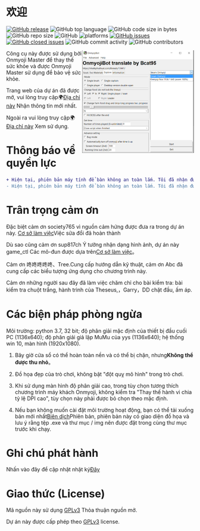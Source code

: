 # 欢迎

[![GitHub release](https://img.shields.io/github/release/academicdog/onmyoji_bot)](https://github.com/AcademicDog/onmyoji_bot/releases) ![GitHub top language](https://img.shields.io/github/languages/top/academicdog/onmyoji_bot) ![GitHub code size in bytes](https://img.shields.io/github/languages/code-size/academicdog/onmyoji_bot)  ![GitHub repo size](https://img.shields.io/github/repo-size/academicdog/onmyoji_bot)    ![GitHub](https://img.shields.io/github/license/academicdog/onmyoji_bot)   ![platforms](https://img.shields.io/badge/platform-win32|win64-brightgreen.svg) [![GitHub issues](https://img.shields.io/github/issues/academicdog/onmyoji_bot.svg)](https://github.com/academicdog/onmyoji_bot/issues) [![GitHub closed issues](https://img.shields.io/github/issues-closed/academicdog/onmyoji_bot.svg)](https://github.com/academicdog/onmyoji_bot/issues?q=is:issue+is:closed)  ![GitHub commit activity](https://img.shields.io/github/commit-activity/m/academicdog/onmyoji_bot)  ![GitHub contributors](https://img.shields.io/github/contributors/academicdog/onmyoji_bot.svg)

<img align="right" width="300" src="https://raw.githubusercontent.com/bcat95/onmyoji_bot/master/ui.png" alt="copy URL to clipboard" />

Công cụ này được sử dụng bởi Onmyoji Master để thay thế sức khỏe và được Onmyoji Master sử dụng để bảo vệ sức khỏe.

Trang web của dự án đã được mở, vui lòng truy cập🌍[Địa chỉ này](https://academicdog.github.io/onmyoji_bot/) Nhận thông tin mới nhất.

Ngoài ra vui lòng truy cập🌍[Địa chỉ này](https://doc.onmyojibot.com/zh/latest/) Xem sử dụng.

# Thông báo về quyền lực

```diff
+ Hiện tại, phiên bản máy tính để bàn không an toàn lắm. Tôi đã nhận được nhiều thông báo (phiên bản máy tính để bàn được hầu hết mọi người sử dụng). Nếu bạn thực sự muốn sử dụng nó, vui lòng ít nhất mang theo hộp cát hoặc trình giả lập. Để sử dụng, hãy xem hướng dẫn 3.4 và Chương 5.1.
- Hiện tại, phiên bản máy tính để bàn không an toàn lắm. Tôi đã nhận được nhiều thông báo (phiên bản máy tính để bàn được hầu hết mọi người sử dụng). Nếu bạn thực sự muốn sử dụng nó, vui lòng ít nhất mang theo hộp cát hoặc trình giả lập. Để sử dụng, hãy xem hướng dẫn 3.4 và Chương 5.1.
```

# Trân trọng cảm ơn

Đặc biệt cảm ơn society765 vì nguồn cảm hứng được đưa ra trong dự án này. [Cơ sở làm việc](https://github.com/society765/yys-auto-yuhun)Việc sửa đổi đã hoàn thành

Dù sao cũng cảm ơn sup817ch Ý tưởng nhận dạng hình ảnh, dự án này game_ctl Các mô-đun được dựa trên[Cơ sở làm việc](https://github.com/sup817ch/AutoOnmyoji)。

Cảm ơn 咚咚咚咚咚、Tree.Cung cấp hướng dẫn kỹ thuật, cảm ơn Abc đã cung cấp các biểu tượng ứng dụng cho chương trình này.

Cảm ơn những người sau đây đã làm việc chăm chỉ cho bài kiểm tra: bài kiểm tra chuột trắng, hành trình của Theseus,，Garry，DD chặt đầu, ấm áp.

# Các biện pháp phòng ngừa

Môi trường: python 3.7, 32 bit; độ phân giải mặc định của thiết bị đầu cuối PC (1136x640); độ phân giải giả lập MuMu của yys (1136x640); hệ thống win 10, màn hình (1920x1080).

1.  Bây giờ cửa sổ có thể hoàn toàn nền và có thể bị chặn, nhưng**Không thể được thu nhỏ**。

1.  Đồ họa đẹp của trò chơi, không bật "đột quỵ mô hình" trong trò chơi.

1.  Khi sử dụng màn hình độ phân giải cao, trong tùy chọn tương thích chương trình máy khách Onmyoji, không kiểm tra "Thay thế hành vi chia tỷ lệ DPI cao", tùy chọn này phải được bỏ chọn theo mặc định.

1.  Nếu bạn không muốn cài đặt môi trường hoạt động, bạn có thể tải xuống bản mới nhất[Biên dịch](https://github.com/bcat95/onmyoji_bot/releases/)Phiên bản, phiên bản này có giao diện đồ họa và lưu ý rằng tệp .exe và thư mục / img nên được đặt trong cùng thư mục trước khi chạy.

# Ghi chú phát hành
Nhấn vào đây để cập nhật nhật ký[Đây](https://github.com/AcademicDog/onmyoji_bot/blob/master/CHANGELOG.md)

# Giao thức (License)

Mã nguồn này sử dụng [GPLv3](https://www.gnu.org/licenses/gpl-3.0.html) Thỏa thuận nguồn mở.

Dự án này được cấp phép theo [GPLv3](https://www.gnu.org/licenses/gpl-3.0.html) license.
